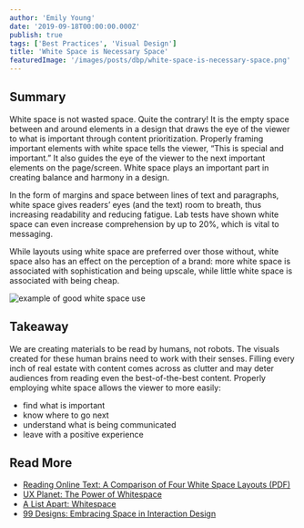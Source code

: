 ```yaml
---
author: 'Emily Young'
date: '2019-09-18T00:00:00.000Z'
publish: true
tags: ['Best Practices', 'Visual Design']
title: 'White Space is Necessary Space'
featuredImage: '/images/posts/dbp/white-space-is-necessary-space.png'
---
```


## Summary

White space is not wasted space. Quite the contrary! It is the empty space between and around elements in a design that draws the eye of the viewer to what is important through content prioritization. Properly framing important elements with white space tells the viewer, “This is special and important.” It also guides the eye of the viewer to the next important elements on the page/screen. White space plays an important part in creating balance and harmony in a design.

In the form of margins and space between lines of text and paragraphs, white space gives readers’ eyes (and the text) room to breath, thus increasing readability and reducing fatigue. Lab tests have shown white space can even increase comprehension by up to 20%, which is vital to messaging.

While layouts using white space are preferred over those without, white space also has an effect on the perception of a brand: more white space is associated with sophistication and being upscale, while little white space is associated with being cheap.

![example of good white space use](/images/posts/dbp/white-space-example.png)

## Takeaway 

We are creating materials to be read by humans, not robots. The visuals created for these human brains need to work with their senses. Filling every inch of real estate with content comes across as clutter and may deter audiences from reading even the best-of-the-best content. Properly employing white space allows the viewer to more easily:

-   find what is important
-   know where to go next
-   understand what is being communicated
-   leave with a positive experience

## Read More

-   [Reading Online Text: A Comparison of Four White Space Layouts (PDF)](http://citeseerx.ist.psu.edu/viewdoc/download?doi=10.1.1.556.404&rep=rep1&type=pdf)
-   [UX Planet: The Power of Whitespace](https://uxplanet.org/the-power-of-whitespace-a1a95e45f82b)
-   [A List Apart: Whitespace](https://alistapart.com/article/whitespace/)
-   [99 Designs: Embracing Space in Interaction Design](https://99designs.com/blog/tips/embracing-space-interaction-design/)
